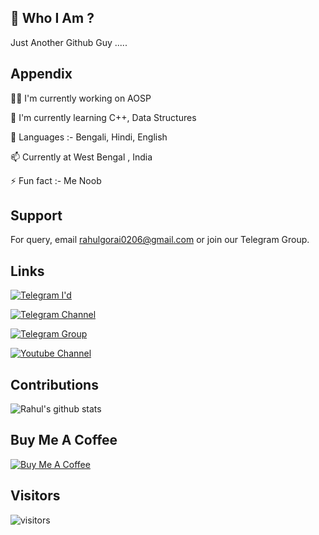 
## 🚀 Who I Am ?
Just Another Github Guy .....


## Appendix
👩‍💻 I'm currently working on AOSP

🧠 I'm currently learning C++, Data Structures

💬 Languages :- Bengali, Hindi, English

📫 Currently at West Bengal , India 

⚡️ Fun fact :- Me Noob




## Support

For query, email rahulgorai0206@gmail.com or join our Telegram Group.


## Links


[![Telegram I'd](https://img.shields.io/badge/Telegram%20-ID-blue)](https://telegram.me/RahulGorai)

[![Telegram Channel](https://img.shields.io/badge/Telegram%20-channel-green)](https://telegram.me/Customex01)

[![Telegram Group](https://img.shields.io/badge/Telegram%20-Group-blue)](https://telegram.me/pocof1sup)

[![Youtube Channel](https://img.shields.io/badge/YouTube-Channel-red)](https://Youtube.com/Customex)

## Contributions

![Rahul's github stats](https://github-readme-stats.vercel.app/api?username=RahulGorai0206&show_icons=true&hide_border=true&theme=dracula)


## Buy Me A Coffee
[![Buy Me A Coffee](https://img.shields.io/badge/Buy%20Me-A%20%20Coffee-9cf)](https://ko-fi.com/rahulgorai)

## Visitors

![visitors](https://visitor-badge.laobi.icu/badge?page_id=rahulgorai0206.rahulgorai0206)
